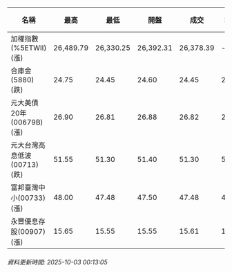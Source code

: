 | 名稱 | 最高 | 最低 | 開盤 | 成交 | 均價 | 成交金額(億) | 昨收 | 漲跌幅 | 漲跌 | 總量 | 昨量 | 振幅 |
| -------- | -------- | -------- | -------- |-------- | -------- | -------- |-------- |-------- |-------- | -------- | -------- |-------- |
|加權指數(%5ETWII) (漲)|26,489.79|26,330.25|26,392.31|26,378.39|-|4,905.38|25,982.91|1.52%|395.48|8,018,930|0|0.61%|
|合庫金(5880) (跌)|24.75|24.45|24.60|24.45|24.56|1.61|24.75|1.21%|0.30|6,558|10,825|1.21%|
|元大美債20年(00679B) (漲)|26.90|26.81|26.88|26.82|26.84|7.07|26.78|0.15%|0.04|26,355|20,049|0.34%|
|元大台灣高息低波(00713) (跌)|51.55|51.30|51.40|51.30|51.38|4.96|51.40|0.19%|0.10|9,645|6,750|0.49%|
|富邦臺灣中小(00733) (漲)|48.00|47.48|47.50|47.48|47.73|0.740|47.17|0.66%|0.31|1,550|1,000|1.10%|
|永豐優息存股(00907) (漲)|15.65|15.55|15.55|15.61|15.60|0.175|15.52|0.58%|0.09|1,119|659|0.64%|
###### 資料更新時間: 2025-10-03 00:13:05